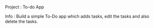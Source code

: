 Project : To-do App

Info : Build a simple To-Do app which adds tasks, edit the tasks and
also delete the tasks.
